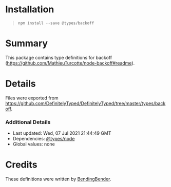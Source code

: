 # Installation
> `npm install --save @types/backoff`

# Summary
This package contains type definitions for backoff (https://github.com/MathieuTurcotte/node-backoff#readme).

# Details
Files were exported from https://github.com/DefinitelyTyped/DefinitelyTyped/tree/master/types/backoff.

### Additional Details
 * Last updated: Wed, 07 Jul 2021 21:44:49 GMT
 * Dependencies: [@types/node](https://npmjs.com/package/@types/node)
 * Global values: none

# Credits
These definitions were written by [BendingBender](https://github.com/BendingBender).
